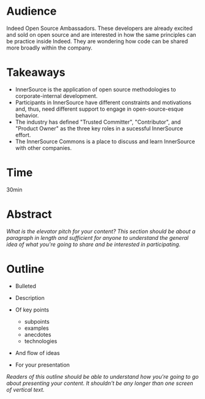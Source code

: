 # Audience

Indeed Open Source Ambassadors.
These developers are already excited and sold on open source and are interested in how the same principles can be practice inside Indeed.
They are wondering how code can be shared more broadly within the company.

# Takeaways

* InnerSource is the application of open source methodologies to corporate-internal development.
* Participants in InnerSource have different constraints and motivations and, thus, need different support to engage in open-source-esque behavior.
* The industry has defined "Trusted Committer", "Contributor", and "Product Owner" as the three key roles in a sucessful InnerSource effort. 
* The InnerSource Commons is a place to discuss and learn InnerSource with other companies.

# Time

30min

# Abstract

_What is the elevator pitch for your content?_
_This section should be about a paragraph in length and sufficient for anyone to understand the general idea of what you're going to share and be interested in participating._

# Outline

* Bulleted
* Description
* Of key points

  * subpoints
  * examples
  * anecdotes
  * technologies

* And flow of ideas
* For your presentation

_Readers of this outline should be able to understand how you're going to go about presenting your content._
_It shouldn't be any longer than one screen of vertical text._
